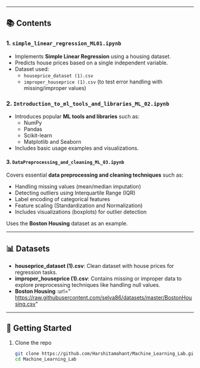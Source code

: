 
---

## 📚 Contents

### 1. `simple_linear_regression_ML01.ipynb`
- Implements **Simple Linear Regression** using a housing dataset.
- Predicts house prices based on a single independent variable.
- Dataset used:  
  - `houseprice_dataset (1).csv`  
  - `improper_houseprice (1).csv` (to test error handling with missing/improper values)

### 2. `Introduction_to_ml_tools_and_libraries_ML_02.ipynb`
- Introduces popular **ML tools and libraries** such as:
  - NumPy
  - Pandas
  - Scikit-learn
  - Matplotlib and Seaborn
- Includes basic usage examples and visualizations.

#### 3.  `DataPreprocessing_and_cleaning_ML_03.ipynb`
Covers essential **data preprocessing and cleaning techniques** such as:  

- Handling missing values (mean/median imputation)  
- Detecting outliers using Interquartile Range (IQR)  
- Label encoding of categorical features  
- Feature scaling (Standardization and Normalization)  
- Includes visualizations (boxplots) for outlier detection  

Uses the **Boston Housing** dataset as an example.  

---

## 📊 Datasets

- **houseprice_dataset (1).csv**: Clean dataset with house prices for regression tasks.
- **improper_houseprice (1).csv**: Contains missing or improper data to explore preprocessing techniques like handling null values.
- **Boston Housing** :url=" https://raw.githubusercontent.com/selva86/datasets/master/BostonHousing.csv"

---

## 🚀 Getting Started

1. Clone the repo  
   ```bash
   git clone https://github.com/Harshitamahant/Machine_Learning_Lab.git
   cd Machine_Learning_Lab
